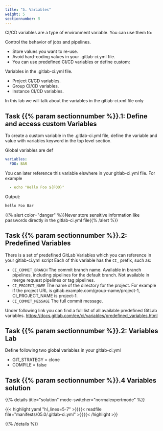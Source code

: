 ```yaml
---
title: "5. Variables"
weight: 5
sectionnumber: 5
---
```


CI/CD variables are a type of environment variable. You can use them to:

Control the behavior of jobs and pipelines.

* Store values you want to re-use.
* Avoid hard-coding values in your .gitlab-ci.yml file.
* You can use predefined CI/CD variables or define custom:

Variables in the .gitlab-ci.yml file.

* Project CI/CD variables.
* Group CI/CD variables.
* Instance CI/CD variables.

In this lab we will talk about the variables in the gitlab-ci.xml file only


## Task {{% param sectionnumber %}}.1: Define and access custom Variables

To create a custom variable in the .gitlab-ci.yml file, define the variable and value with variables keyword in the top level section.

Global variables are def
```yaml
variables:
  FOO: BAR
```

You can later reference this variable elswhere in your gitlab-ci.yml file. For example
```yaml
  - echo "Hello Foo ${FOO}"
```

Output:
```bash
hello Foo Bar
```
{{% alert color="danger" %}}Never store sensitive information like passwords directly in the gitlab-ci.yml file{{% /alert %}}
<!-- TODO -->

## Task {{% param sectionnumber %}}.2: Predefined Variables


There is a set of predefined GitLab Variables which you can reference in your gitlab-ci.yml script
Each of this variable has the `CI_` prefix, such as:

* `CI_COMMIT_BRANCH` The commit branch name. Available in branch pipelines, including pipelines for the default branch. Not available in merge request pipelines or tag pipelines.
* `CI_PROJECT_NAME` The name of the directory for the project. For example if the project URL is gitlab.example.com/group-name/project-1, CI_PROJECT_NAME is project-1.
* `CI_COMMIT_MESSAGE` The full commit message.

Under following link you can find a full list of all available predefined GitLab variables.
https://docs.gitlab.com/ee/ci/variables/predefined_variables.html


## Task {{% param sectionnumber %}}.2: Variables Lab

Define following two global variables in your gitlab-ci.yml

* GIT_STRATEGY = clone
* COMPILE = false


## Task {{% param sectionnumber %}}.4 Variables solution

{{% details title="solution" mode-switcher="normalexpertmode" %}}

{{< highlight yaml "hl_lines=5-7" >}}{{< readfile file="manifests/05.0/.gitlab-ci.yml" >}}{{< /highlight >}}

{{% /details %}}
